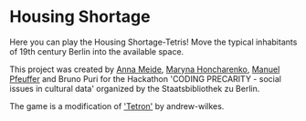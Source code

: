 # Housing Shortage

Here you can play the Housing Shortage-Tetris! 
Move the typical inhabitants of 19th century Berlin into the available space.

This project was created by [Anna Meide](https://github.com/annameide), [Maryna Honcharenko](https://github.com/maryna-honcharenko), [Manuel Pfeuffer](https://github.com/mpff) and Bruno Puri for the Hackathon 'CODING PRECARITY - social issues in cultural data' organized by the Staatsbibliothek zu Berlin.

The game is a modification of ['Tetron'](https://github.com/andrew-wilkes/tetron) by andrew-wilkes.